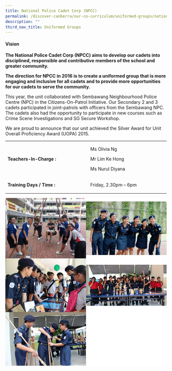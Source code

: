 ```yaml
---
title: National Police Cadet Corp (NPCC)
permalink: /discover-canberra/our-co-curriculum/uniformed-groups/national-police-cadet-corp-npcc
description: ""
third_nav_title: Uniformed Groups
---
```

<h4><strong>Vision</strong></h4>
<p><strong>The National Police Cadet Corp (NPCC) aims to develop our cadets into disciplined, responsible and contributive members of the school and greater community.</strong></p>
<p><strong>The direction for NPCC in 2016 is to create a uniformed group that is more engaging and inclusive for all cadets and to provide more opportunities for our cadets to serve the community.</strong></p>
<p>This year, the unit collaborated with Sembawang Neighbourhood Police Centre (NPC) in the Citizens-On-Patrol Initiative. Our Secondary 2 and 3 cadets participated in joint-patrols with officers from the Sembawang NPC. The cadets also had the opportunity to participate in new courses such as Crime Scene Investigations and SG Secure Workshop.</p>
<p>We are proud to announce that our unit achieved the Silver Award for Unit Overall Proficiency Award (UOPA) 2015.</p>
<div>
<table border="0" cellpadding="10">
<tbody>
<tr>
<td width="250">
<p><strong>Teachers-In-Charge :</strong></p>
</td>
<td width="237">
<p>Ms Olivia Ng</p>
<p>Mr Lim Ke Hong</p>
<p>Ms Nurul Diyana</p>
</td>
</tr>
<tr>
<td>
<p><strong>Training Days / Time :</strong></p>
</td>
<td>
<p>Friday, 2.30pm &ndash; 6pm</p>
</td>
</tr>
</tbody>
</table>
</div>

![](/images/npcc.jpg)